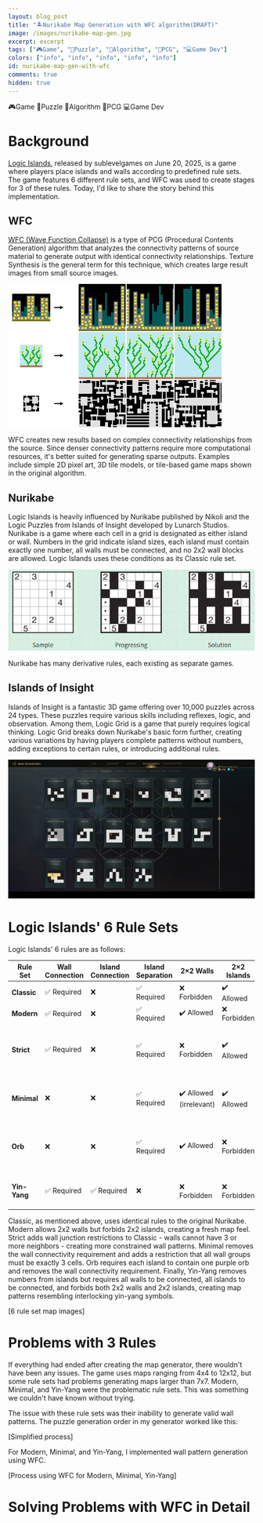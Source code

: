 ```yaml
---
layout: blog_post
title: "🏝️Nurikabe Map Generation with WFC algorithm(DRAFT)"
image: /images/nurikabe-map-gen.jpg
excerpt: excerpt
tags: ["🎮Game", "🧩Puzzle", "🤖Algorithm", "🎲PCG", "💻Game Dev"]
colors: ["info", "info", "info", "info", "info"]
id: nurikabe-map-gen-with-wfc
comments: true
hidden: true
---
```


<span class="badge badge-info">🎮Game</span>
<span class="badge badge-info">🧩Puzzle</span>
<span class="badge badge-info">🤖Algorithm</span>
<span class="badge badge-info">🎲PCG</span>
<span class="badge badge-info">💻Game Dev</span>

# Background

[Logic Islands](https://sublevelgames.github.io/logic-islands/), released by sublevelgames on June 20, 2025, is a game where players place islands and walls according to predefined rule sets. The game features 6 different rule sets, and WFC was used to create stages for 3 of these rules. Today, I'd like to share the story behind this implementation.

## WFC

[WFC (Wave Function Collapse)](https://github.com/mxgmn/WaveFunctionCollapse) is a type of PCG (Procedural Contents Generation) algorithm that analyzes the connectivity patterns of source material to generate output with identical connectivity relationships. Texture Synthesis is the general term for this technique, which creates large result images from small source images.

![WFC creates large images from original images](/images/nmg01.png)

WFC creates new results based on complex connectivity relationships from the source. Since denser connectivity patterns require more computational resources, it's better suited for generating sparse outputs. Examples include simple 2D pixel art, 3D tile models, or tile-based game maps shown in the original algorithm.

## Nurikabe

Logic Islands is heavily influenced by Nurikabe published by Nikoli and the Logic Puzzles from Islands of Insight developed by Lunarch Studios. Nurikabe is a game where each cell in a grid is designated as either island or wall. Numbers in the grid indicate island sizes, each island must contain exactly one number, all walls must be connected, and no 2x2 wall blocks are allowed. Logic Islands uses these conditions as its Classic rule set.

![The process of solving nurikabe puzzles, from Nikoli](/images/nmg02.png)

Nurikabe has many derivative rules, each existing as separate games.

## Islands of Insight

Islands of Insight is a fantastic 3D game offering over 10,000 puzzles across 24 types. These puzzles require various skills including reflexes, logic, and observation. Among them, Logic Grid is a game that purely requires logical thinking. Logic Grid breaks down Nurikabe's basic form further, creating various variations by having players complete patterns without numbers, adding exceptions to certain rules, or introducing additional rules.

![Islands of Insight's Logic Grid rule types](/images/nmg03.png)

# Logic Islands' 6 Rule Sets

Logic Islands' 6 rules are as follows:

| Rule Set | Wall Connection | Island Connection | Island Separation | 2×2 Walls | 2×2 Islands | Special Rules |
|------|---------|---------|---------|---------|---------|-----------|
| **Classic** | ✅ Required | ❌ | ✅ Required | ❌ Forbidden | ✔️ Allowed | - |
| **Modern** | ✅ Required | ❌ | ✅ Required | ✔️ Allowed | ❌ Forbidden | - |
| **Strict** | ✅ Required | ❌ | ✅ Required | ❌ Forbidden | ✔️ Allowed | Wall junction limit (3+ way connections forbidden) |
| **Minimal** | ❌ | ❌ | ✅ Required | ✔️ Allowed (irrelevant) | ✔️ Allowed | All wall groups must be exactly 3 cells |
| **Orb** | ❌ | ❌ | ✅ Required | ✔️ Allowed | ❌ Forbidden | - Each island needs 1 orb<br>- Single-cell islands forbidden |
| **Yin-Yang** | ✅ Required | ✅ Required | ❌ | ❌ Forbidden | ❌ Forbidden | Islands without numbers allowed |


Classic, as mentioned above, uses identical rules to the original Nurikabe. Modern allows 2x2 walls but forbids 2x2 islands, creating a fresh map feel. Strict adds wall junction restrictions to Classic - walls cannot have 3 or more neighbors - creating more constrained wall patterns. Minimal removes the wall connectivity requirement and adds a restriction that all wall groups must be exactly 3 cells. Orb requires each island to contain one purple orb and removes the wall connectivity requirement. Finally, Yin-Yang removes numbers from islands but requires all walls to be connected, all islands to be connected, and forbids both 2x2 walls and 2x2 islands, creating map patterns resembling interlocking yin-yang symbols.

[6 rule set map images]

# Problems with 3 Rules

If everything had ended after creating the map generator, there wouldn't have been any issues. The game uses maps ranging from 4x4 to 12x12, but some rule sets had problems generating maps larger than 7x7. Modern, Minimal, and Yin-Yang were the problematic rule sets. This was something we couldn't have known without trying.

The issue with these rule sets was their inability to generate valid wall patterns. The puzzle generation order in my generator worked like this:

[Simplified process]

For Modern, Minimal, and Yin-Yang, I implemented wall pattern generation using WFC.

[Process using WFC for Modern, Minimal, Yin-Yang]

# Solving Problems with WFC in Detail